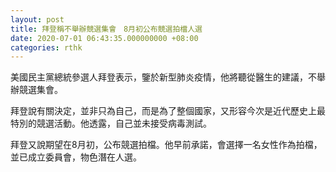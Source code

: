 ```yaml
---
layout: post
title: 拜登稱不舉辦競選集會　8月初公布競選拍檔人選
date: 2020-07-01 06:43:35.000000000 +08:00
categories: rthk
---
```


美國民主黨總統參選人拜登表示，鑒於新型肺炎疫情，他將聽從醫生的建議，不舉辦競選集會。

拜登說有關決定，並非只為自己，而是為了整個國家，又形容今次是近代歷史上最特別的競選活動。他透露，自己並未接受病毒測試。

拜登又說期望在8月初，公布競選拍檔。他早前承諾，會選擇一名女性作為拍檔，並已成立委員會，物色潛在人選。
